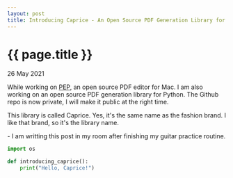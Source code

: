 ```yaml
---
layout: post
title: Introducing Caprice - An Open Source PDF Generation Library for Python
---
```


{{ page.title }}
================

<p class="meta">26 May 2021</p>

While working on [PEP](https://macpep.org), an open source PDF editor for Mac. I 
am also working on an open source PDF generation library for Python. The Github 
repo is now private, I will make it public at the right time. 

This library is called Caprice. Yes, it's the same name as the fashion brand. I 
like that brand, so it's the library name.

<p>
- I am writting this post in my room after finishing my guitar practice routine.
</p>

```python
import os

def introducing_caprice():
    print("Hello, Caprice!")
```